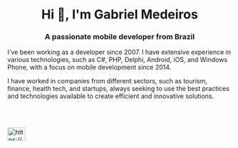 <h1 align="center">Hi 👋, I'm Gabriel Medeiros</h1>
<h3 align="center">A passionate mobile developer from Brazil</h3>

<p>I've been working as a developer since 2007. I have extensive experience in various technologies, such as C#, PHP, Delphi, Android, iOS, and Windows Phone, with a focus on mobile development since 2014. </p>
<p>I have worked in companies from different sectors, such as tourism, finance, health tech, and startups, always seeking to use the best practices and technologies available to create efficient and innovative solutions. </p>

<br/>
<br/>
<p align="left">
<a href="https://www.linkedin.com/in/gabrielsme/" target="blank"><img align="center" src="https://raw.githubusercontent.com/rahuldkjain/github-profile-readme-generator/master/src/images/icons/Social/linked-in-alt.svg" alt="https://www.linkedin.com/in/gabrielsme/" height="30" width="40" /></a>
</p>


